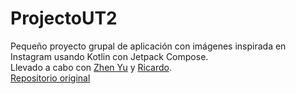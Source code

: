 # ProjectoUT2  
Pequeño proyecto grupal de aplicación con imágenes inspirada en Instagram usando Kotlin con Jetpack Compose.  
Llevado a cabo con [Zhen Yu](https://github.com/Chino-Manco) y [Ricardo](https://github.com/ricardodr13).  
[Repositorio original](https://github.com/ricardodr13/ProjectoUT2)
